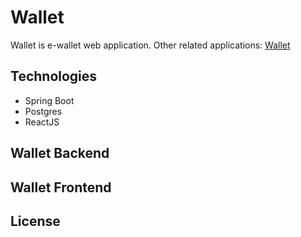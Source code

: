 # Wallet

Wallet is e-wallet web application. Other related applications: [Wallet](https://mrgsrylm/Wallet)

## Technologies

- Spring Boot
- Postgres
- ReactJS

## Wallet Backend

## Wallet Frontend

## License
